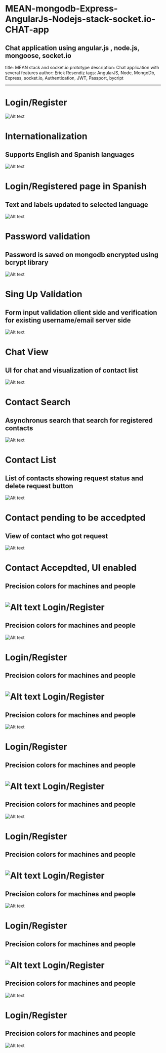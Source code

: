 # MEAN-mongodb-Express-AngularJs-Nodejs-stack-socket.io-CHAT-app
Chat application using angular.js , node.js, mongoose, socket.io
---
title: MEAN stack and socket.io prototype
description: Chat application with several features
author: Erick Resendiz
tags: AngularJS, Node, MongoDb, Express, socket.io, Authentication, JWT, Passport, bycript

---

Login/Register
=========
![Alt text](/images/1.png?raw=true "Optional Title")


Internationalization
=========

## Supports English and Spanish languages

![Alt text](/images/2.png?raw=true "Optional Title")

Login/Registered page in Spanish
=========

## Text and labels updated to selected language

![Alt text](/images/3.png?raw=true "Optional Title")

Password validation
=========

## Password is saved on mongodb encrypted using bcrypt library

![Alt text](/images/4.png?raw=true "Optional Title")

Sing Up Validation
=========

## Form input validation client side and verification for existing username/email server side

![Alt text](/images/5.png?raw=true "Optional Title")

Chat View
=========

## UI for chat and visualization of contact list

![Alt text](/images/6.png?raw=true "Optional Title")

Contact Search
=========

## Asynchronus search that search for registered contacts

![Alt text](/images/7.png?raw=true "Optional Title")

Contact List
=========

## List of contacts showing request status and delete request button

![Alt text](/images/8.png?raw=true "Optional Title")

Contact pending to be accedpted
=========

## View of contact who got request

![Alt text](/images/9.png?raw=true "Optional Title")

Contact Accepdted, UI enabled
=========

## Precision colors for machines and people

![Alt text](/images/10.png?raw=true "Optional Title")
Login/Register
=========

## Precision colors for machines and people

![Alt text](/images/11.png?raw=true "Optional Title")

Login/Register
=========

## Precision colors for machines and people

![Alt text](/images/12.png?raw=true "Optional Title")
Login/Register
=========

## Precision colors for machines and people

![Alt text](/images/13.png?raw=true "Optional Title")

Login/Register
=========

## Precision colors for machines and people

![Alt text](/images/14.png?raw=true "Optional Title")
Login/Register
=========

## Precision colors for machines and people

![Alt text](/images/15.png?raw=true "Optional Title")

Login/Register
=========

## Precision colors for machines and people

![Alt text](/images/16.png?raw=true "Optional Title")
Login/Register
=========

## Precision colors for machines and people

![Alt text](/images/17.png?raw=true "Optional Title")

Login/Register
=========

## Precision colors for machines and people

![Alt text](/images/18.png?raw=true "Optional Title")
Login/Register
=========

## Precision colors for machines and people

![Alt text](/images/19.png?raw=true "Optional Title")

Login/Register
=========

## Precision colors for machines and people

![Alt text](/images/20.png?raw=true "Optional Title")

